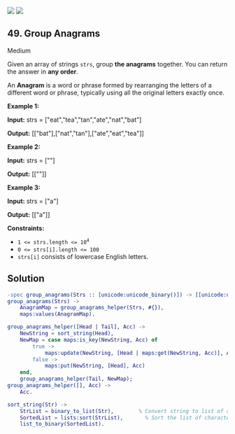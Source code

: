 [![](https://img.shields.io/github/stars/LeetCode-in-Erlang/LeetCode-in-Erlang?label=Stars&style=flat-square)](https://github.com/LeetCode-in-Erlang/LeetCode-in-Erlang)
[![](https://img.shields.io/github/forks/LeetCode-in-Erlang/LeetCode-in-Erlang?label=Fork%20me%20on%20GitHub%20&style=flat-square)](https://github.com/LeetCode-in-Erlang/LeetCode-in-Erlang/fork)

## 49\. Group Anagrams

Medium

Given an array of strings `strs`, group **the anagrams** together. You can return the answer in **any order**.

An **Anagram** is a word or phrase formed by rearranging the letters of a different word or phrase, typically using all the original letters exactly once.

**Example 1:**

**Input:** strs = ["eat","tea","tan","ate","nat","bat"]

**Output:** [["bat"],["nat","tan"],["ate","eat","tea"]]

**Example 2:**

**Input:** strs = [""]

**Output:** [[""]]

**Example 3:**

**Input:** strs = ["a"]

**Output:** [["a"]]

**Constraints:**

*   <code>1 <= strs.length <= 10<sup>4</sup></code>
*   `0 <= strs[i].length <= 100`
*   `strs[i]` consists of lowercase English letters.

## Solution

```erlang
-spec group_anagrams(Strs :: [unicode:unicode_binary()]) -> [[unicode:unicode_binary()]].
group_anagrams(Strs) ->
    AnagramMap = group_anagrams_helper(Strs, #{}),
    maps:values(AnagramMap).

group_anagrams_helper([Head | Tail], Acc) ->
    NewString = sort_string(Head),
    NewMap = case maps:is_key(NewString, Acc) of
        true ->
            maps:update(NewString, [Head | maps:get(NewString, Acc)], Acc);
        false ->
            maps:put(NewString, [Head], Acc)
    end,
    group_anagrams_helper(Tail, NewMap);
group_anagrams_helper([], Acc) ->
    Acc.

sort_string(Str) ->
    StrList = binary_to_list(Str),        % Convert string to list of characters
    SortedList = lists:sort(StrList),       % Sort the list of characters
    list_to_binary(SortedList).
```